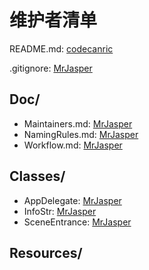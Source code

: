 # 维护者清单

README.md: [codecanric][codecanric]

.gitignore: [MrJasper][MrJasper]

## Doc/

* Maintainers.md: [MrJasper][MrJasper]
* NamingRules.md: [MrJasper][MrJasper]
* Workflow.md: [MrJasper][MrJasper]

## Classes/

* AppDelegate: [MrJasper][MrJasper]
* InfoStr: [MrJasper][MrJasper]
* SceneEntrance: [MrJasper][MrJasper]

## Resources/



[MrJasper]: https://github.com/MrJasper
[codecanric]: https://github.com/codecanric